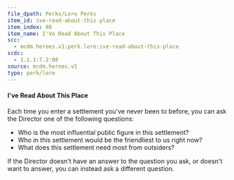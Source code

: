 ```yaml
---
file_dpath: Perks/Lore Perks
item_id: ive-read-about-this-place
item_index: 08
item_name: I'Ve Read About This Place
scc:
  - mcdm.heroes.v1:perk.lore:ive-read-about-this-place
scdc:
  - 1.1.1:7.2:08
source: mcdm.heroes.v1
type: perk/lore
---
```


#### I've Read About This Place

Each time you enter a settlement you've never been to before, you can ask the Director one of the following questions:

- Who is the most influential public figure in this settlement?
- Who in this settlement would be the friendliest to us right now?
- What does this settlement need most from outsiders?

If the Director doesn't have an answer to the question you ask, or doesn't want to answer, you can instead ask a different question.
